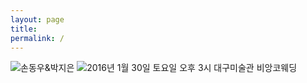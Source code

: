 ```yaml
---
layout: page
title: 
permalink: /
---
```


![손동우&박지은](http://evoka.github.io/images/preview.jpg)
![2016년 1월 30일 토요일 오후 3시 대구미술관 비앙코웨딩
](http://evoka.github.io/images/full.png)

